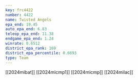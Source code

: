 ```yaml
---
key: frc4422
number: 4422
name: Twisted Angels
epa_end: 19.45
auto_epa_end: 6.83
teleop_epa_end: 11.38
endgame_epa_end: 1.24
winrate: 0.6512
district_epa_rank: 169
district_epa_percentile: 0.6693
type: Team
---
```

[[2024mibat]]
[[2024micmp1]]
[[2024micmp]]
[[2024milac]]
